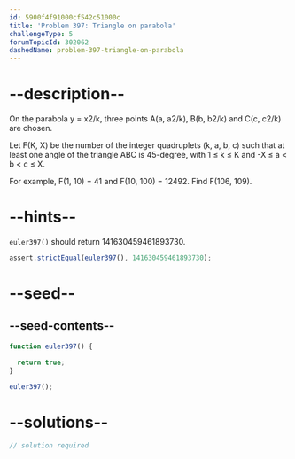 ```yaml
---
id: 5900f4f91000cf542c51000c
title: 'Problem 397: Triangle on parabola'
challengeType: 5
forumTopicId: 302062
dashedName: problem-397-triangle-on-parabola
---
```


# --description--

On the parabola y = x2/k, three points A(a, a2/k), B(b, b2/k) and C(c, c2/k) are chosen.

Let F(K, X) be the number of the integer quadruplets (k, a, b, c) such that at least one angle of the triangle ABC is 45-degree, with 1 ≤ k ≤ K and -X ≤ a &lt; b &lt; c ≤ X.

For example, F(1, 10) = 41 and F(10, 100) = 12492. Find F(106, 109).

# --hints--

`euler397()` should return 141630459461893730.

```js
assert.strictEqual(euler397(), 141630459461893730);
```

# --seed--

## --seed-contents--

```js
function euler397() {

  return true;
}

euler397();
```

# --solutions--

```js
// solution required
```
